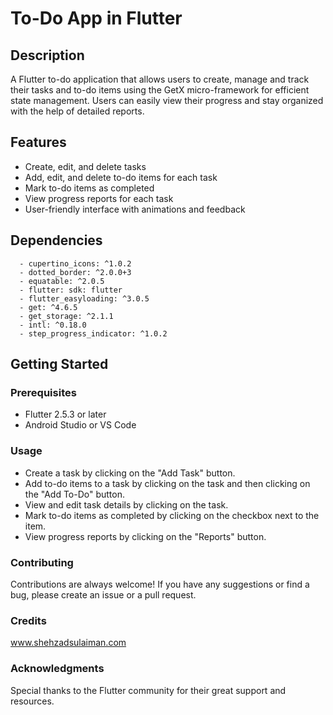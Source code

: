 # To-Do App in Flutter 

## Description
A Flutter to-do application that allows users to create, manage and track their tasks and to-do items using the GetX micro-framework for efficient state management. Users can easily view their progress and stay organized with the help of detailed reports.

## Features
- Create, edit, and delete tasks
- Add, edit, and delete to-do items for each task
- Mark to-do items as completed
- View progress reports for each task
- User-friendly interface with animations and feedback

## Dependencies
      - cupertino_icons: ^1.0.2
      - dotted_border: ^2.0.0+3
      - equatable: ^2.0.5
      - flutter: sdk: flutter
      - flutter_easyloading: ^3.0.5
      - get: ^4.6.5
      - get_storage: ^2.1.1
      - intl: ^0.18.0
      - step_progress_indicator: ^1.0.2

## Getting Started

### Prerequisites
  - Flutter 2.5.3 or later
  - Android Studio or VS Code

### Usage
  - Create a task by clicking on the "Add Task" button.
  - Add to-do items to a task by clicking on the task and then clicking on the "Add To-Do" button.
  - View and edit task details by clicking on the task.
  - Mark to-do items as completed by clicking on the checkbox next to the item.
  - View progress reports by clicking on the "Reports" button.

### Contributing
Contributions are always welcome! If you have any suggestions or find a bug, please create an issue or a pull request.

### Credits
www.shehzadsulaiman.com

### Acknowledgments
Special thanks to the Flutter community for their great support and resources.
